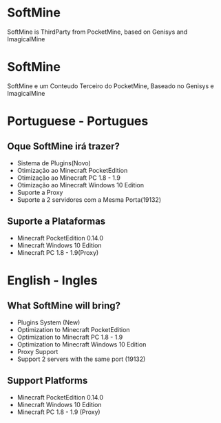 # SoftMine
SoftMine is ThirdParty from PocketMine, based on Genisys and ImagicalMine
# SoftMine
SoftMine e um Conteudo Terceiro do PocketMine, Baseado no Genisys e ImagicalMine

# Portuguese - Portugues

## Oque SoftMine irá trazer?
- Sistema de Plugins(Novo)
- Otimização ao Minecraft PocketEdition
- Otimização ao Minecraft PC 1.8 - 1.9
- Otimização ao Minecraft Windows 10 Edition
- Suporte a Proxy
- Suporte a 2 servidores com a Mesma Porta(19132)

## Suporte a Plataformas
- Minecraft PocketEdition 0.14.0
- Minecraft Windows 10 Edition
- Minecraft PC 1.8 - 1.9(Proxy)

# English - Ingles

## What SoftMine will bring?
- Plugins System (New)
- Optimization to Minecraft PocketEdition
- Optimization to Minecraft PC 1.8 - 1.9
- Optimization to Minecraft Windows 10 Edition
- Proxy Support
- Support 2 servers with the same port (19132)

## Support Platforms
- Minecraft PocketEdition 0.14.0
- Minecraft Windows 10 Edition
- Minecraft PC 1.8 - 1.9 (Proxy)
